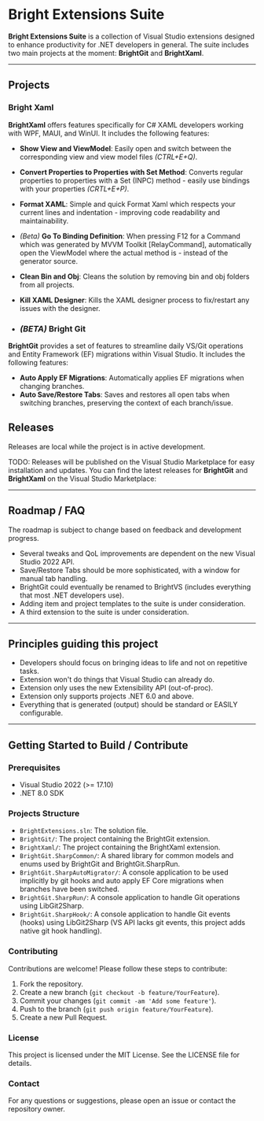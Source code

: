 # Bright Extensions Suite

**Bright Extensions Suite** is a collection of Visual Studio extensions designed to enhance productivity for .NET developers in general. The suite includes two main projects at the moment: **BrightGit** and **BrightXaml**.

---
## Projects

### Bright Xaml

**BrightXaml** offers features specifically for C# XAML developers working with WPF, MAUI, and WinUI. It includes the following features:

- **Show View and ViewModel**: Easily open and switch between the corresponding view and view model files _(CTRL+E+Q)_.
- **Convert Properties to Properties with Set Method**: Converts regular properties to properties with a Set (INPC) method - easily use bindings with your properties _(CRTL+E+P)_.
- **Format XAML**: Simple and quick Format Xaml which respects your current lines and indentation - improving code readability and maintainability.
- _(Beta)_ **Go To Binding Definition**: When pressing F12 for a Command which was generated by MVVM Toolkit [RelayCommand], automatically open the ViewModel where the actual method is - instead of the generator source.
- **Clean Bin and Obj**: Cleans the solution by removing bin and obj folders from all projects.
- **Kill XAML Designer**: Kills the XAML designer process to fix/restart any issues with the designer.

- ### _(BETA)_ Bright Git

**BrightGit** provides a set of features to streamline daily VS/Git operations and Entity Framework (EF) migrations within Visual Studio. It includes the following features:

- **Auto Apply EF Migrations**: Automatically applies EF migrations when changing branches.
- **Auto Save/Restore Tabs**: Saves and restores all open tabs when switching branches, preserving the context of each branch/issue.

## Releases

Releases are local while the project is in active development.

TODO: Releases will be published on the Visual Studio Marketplace for easy installation and updates. You can find the latest releases for **BrightGit** and **BrightXaml** on the Visual Studio Marketplace:

---
## Roadmap / FAQ

The roadmap is subject to change based on feedback and development progress.

- Several tweaks and QoL improvements are dependent on the new Visual Studio 2022 API.
- Save/Restore Tabs should be more sophisticated, with a window for manual tab handling.
- BrightGit could eventually be renamed to BrightVS (includes everything that most .NET developers use).
- Adding item and project templates to the suite is under consideration.
- A third extension to the suite is under consideration.

---
## Principles guiding this project
- Developers should focus on bringing ideas to life and not on repetitive tasks.
- Extension won't do things that Visual Studio can already do.
- Extension only uses the new Extensibility API (out-of-proc).
- Extension only supports projects .NET 6.0 and above.
- Everything that is generated (output) should be standard or EASILY configurable.

---
## Getting Started to Build / Contribute

### Prerequisites

- Visual Studio 2022 (>= 17.10)
- .NET 8.0 SDK

### Projects Structure

- `BrightExtensions.sln`: The solution file.
- `BrightGit/`: The project containing the BrightGit extension.
- `BrightXaml/`: The project containing the BrightXaml extension.
- `BrightGit.SharpCommon/`: A shared library for common models and enums used by BrightGit and BrightGit.SharpRun.
- `BrightGit.SharpAutoMigrator/`: A console application to be used implicitly by git hooks and auto apply EF Core migrations when branches have been switched.
- `BrightGit.SharpRun/`: A console application to handle Git operations using LibGit2Sharp.
- `BrightGit.SharpHook/`: A console application to handle Git events (hooks) using LibGit2Sharp (VS API lacks git events, this project adds native git hook handling).

### Contributing

Contributions are welcome! Please follow these steps to contribute:

1. Fork the repository.
2. Create a new branch (`git checkout -b feature/YourFeature`).
3. Commit your changes (`git commit -am 'Add some feature'`).
4. Push to the branch (`git push origin feature/YourFeature`).
5. Create a new Pull Request.

### License

This project is licensed under the MIT License. See the LICENSE file for details.

### Contact

For any questions or suggestions, please open an issue or contact the repository owner.
